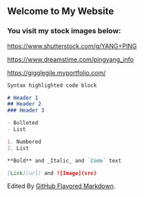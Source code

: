 ## Welcome to My Website

### You visit my stock images below:

https://www.shutterstock.com/g/YANG+PING

https://www.dreamstime.com/pingyang_info

https://gigglegile.myportfolio.com/

```markdown
Syntax highlighted code block

# Header 1
## Header 2
### Header 3

- Bulleted
- List

1. Numbered
2. List

**Bold** and _Italic_ and `Code` text

[Link](url) and ![Image](src)
```

Edited By [GitHub Flavored Markdown](https://guides.github.com/features/mastering-markdown/).

